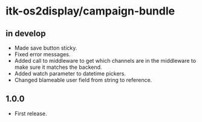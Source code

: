 # itk-os2display/campaign-bundle

## in develop

* Made save button sticky.
* Fixed error messages.
* Added call to middleware to get which channels are in the middleware
  to make sure it matches the backend.
* Added watch parameter to datetime pickers.
* Changed blameable user field from string to reference.

## 1.0.0

* First release.

